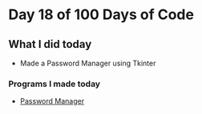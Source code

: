 # Day 18 of 100 Days of Code

## What I did today

- Made a Password Manager using Tkinter

### Programs I made today

- [Password Manager](passwordManager/main.py)
